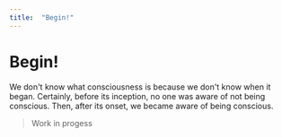 ```yaml
---
title:  "Begin!"
---
```


# Begin!

We don't know what consciousness is because we don't know when it began. Certainly, before its inception, no one was aware of not being conscious. Then, after its onset, we became aware of being conscious.

> Work in progess
